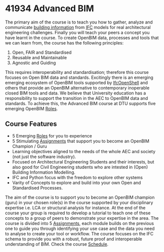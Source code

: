 
# 41934 Advanced BIM

The primary aim of the course is to teach you how to gather, analyze and communicate [building information] from [IFC] models for real architectural engineering challenges. Finally you will teach your peers a concept you have learnt in the course. To create OpenBIM data, processes and tools that we can learn from, the course has the following principles:

1. Open, FAIR and Standardised
2. Reusable and Maintainable
3. Agnostic and Guiding

This requires interoperability and standardisation; therefore this course focuses on Open BIM data and standards. Excitingly there is an emerging emerging ecosystem of OpenBIM tools supported by [IfcOpenShell] and others that provide an OpenBIM alternative to contemporary inoperable closed BIM tools and data. We believe that University education has a responsibility to support the transition in the AEC to OpenBIM data and standards.  To achieve this, the Advanced BIM course at DTU supports five emerging OpenBIM [Roles].

## Course Features
* 5 Emerging [Roles] for you to experience
* 5 Stimulating [Assignments] that support you to become an OpenBIM Champion / Guru
* Learning objectives aligned to the needs of the whole AEC and society (not just the software industry).
* Focused on Architectural Engineering Students and their interests, but also good for Civil Engineering students who are intested in (Open) Building Information Modelling.
* IFC and Python focus with the freedom to explore other systems
* Varity of Concepts to explore and build into your own Open and Standardised Processes.

The aim of the course is to support you to become an OpenBIM champion (guru) in your chosen role(s) in the course supported by your disciplinary expertise i.e. LCA or structural analysis for instance. At the end of the course your group is required to develop a tutorial to teach one of these concepts to a group of peers to demonstrate your expertise in the area. The course is divided into 5 [Assignments], each module builds on the previous one to guide you through identifying your use case and the data you need to analyse to create your tool or workflow. The course focuses on the IFC schema to provide you with a robust, future proof and interoperable understanding of BIM. Check the course [Schedule].

<!-- links -->

[Assignments]: 41934/Assignments
[IFC]: 41934/Concepts/IFC
[BPMN]: 41934/Concepts/BPMN
[Construction]: 41934/Focus/Construction
[Concepts]: 41934/Concepts
[Roles]: 41934/Roles/README.md
[building information]: 41934/Concepts/BIM
[IfcOpenShell]: 41934/Concepts/IfcOpenShell
[Schedule]: 41934/Schedule
